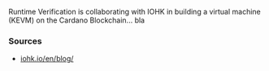 Runtime Verification is collaborating with IOHK in building a virtual machine (KEVM) on the Cardano Blockchain... bla

### Sources
* <a href="https://iohk.io/en/blog/posts/2018/05/28/first-cardano-testnet-launches-for-smart-contracts/" target="_blank">iohk.io/en/blog/</a>
